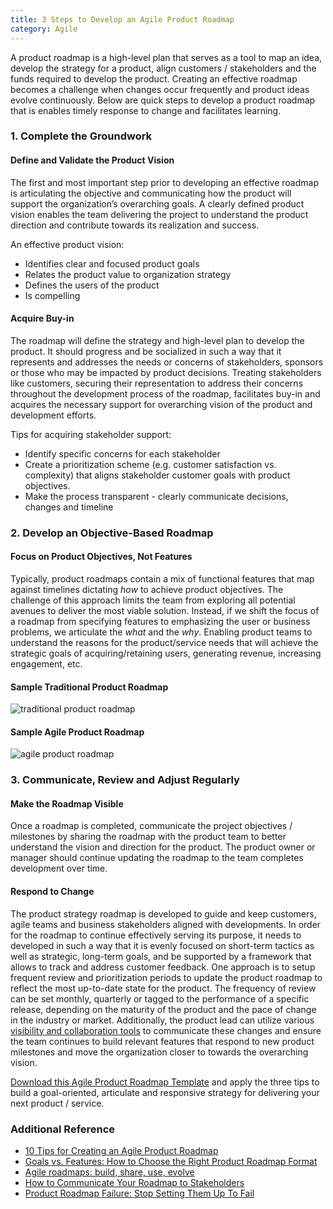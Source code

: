 ```yaml
---
title: 3 Steps to Develop an Agile Product Roadmap
category: Agile
---
```


A product roadmap is a high-level plan that serves as a tool to map an idea, develop the strategy for a product, align customers / stakeholders and the funds required to develop the product. Creating an effective roadmap becomes a challenge when changes occur frequently and product ideas evolve continuously.  Below are quick steps to develop a product roadmap that is enables timely response to change and facilitates learning.

### 1. Complete the Groundwork

#### Define and Validate the Product Vision

The first and most important step prior to developing an effective roadmap is articulating the objective and communicating how the product will support the organization’s overarching goals. A clearly defined product vision enables the team delivering the project to understand the product direction and contribute towards its realization and success.

An effective product vision:

* Identifies clear and focused product goals
* Relates the product value to organization strategy
* Defines the users of the product
* Is compelling

#### Acquire Buy-in

The roadmap will define the strategy and high-level plan to develop the product. It should progress and be socialized in such a way that it represents and addresses the needs or concerns of stakeholders, sponsors or those who may be impacted by product decisions. Treating stakeholders like customers, securing their representation to address their concerns throughout the development process of the roadmap, facilitates buy-in and acquires the necessary support for overarching vision of the product and development efforts.

Tips for acquiring stakeholder support:

* Identify specific concerns for each stakeholder
* Create a prioritization scheme (e.g. customer satisfaction vs. complexity) that aligns stakeholder customer goals with product objectives.
* Make the process transparent - clearly communicate decisions, changes and timeline


### 2. Develop an Objective-Based Roadmap

#### Focus on Product Objectives, Not Features

Typically, product roadmaps contain a mix of functional features that map against timelines dictating *how* to achieve product objectives. The challenge of this approach limits the team from exploring all potential avenues to deliver the most viable solution. Instead, if we shift the focus of a roadmap from specifying features to emphasizing the user or business problems, we articulate the *what* and the *why*. Enabling product teams to understand the reasons for the product/service needs that will achieve the strategic goals of acquiring/retaining users, generating revenue, increasing engagement, etc.


#### Sample Traditional Product Roadmap

<img src="{{ site.baseurl }}/assets/img/guides/Sample%20Traditional%20Product%20Roadmap.png"
  alt="traditional product roadmap"
  class="display-block margin-x-auto maxw-tablet">


#### Sample Agile Product Roadmap

<img src="{{ site.baseurl }}/assets/img/guides/Sample%20Agile%20Product%20Roadmap.png"
  alt="agile product roadmap"
  class="display-block margin-x-auto maxw-tablet">


### 3. Communicate, Review and Adjust Regularly

#### Make the Roadmap Visible

Once a roadmap is completed, communicate the project objectives / milestones by sharing the roadmap with the product team to better understand the vision and direction for the product. The product owner or manager should continue updating the roadmap to the team completes development over time.


#### Respond to Change

The product strategy roadmap is developed to guide and keep customers, agile teams and business stakeholders aligned with developments. In order for the roadmap to continue effectively serving its purpose, it needs to developed in such a way that it is evenly focused on short-term tactics as well as strategic, long-term goals, and be supported by a framework that allows to track and address customer feedback. One approach is to setup frequent review and prioritization periods to update the product roadmap to reflect the most up-to-date state for the product. The frequency of review can be set monthly, quarterly or tagged to the performance of a specific release, depending on the maturity of the product and the pace of change in the industry or market. Additionally, the product lead can utilize various [visibility and collaboration tools](http://tech.gsa.gov/guides/visibility_and_status/) to communicate these changes and ensure the team continues to build relevant features that respond to new product milestones and move the organization closer to towards the overarching vision.

[Download this Agile Product Roadmap Template]({{site.baseurl}}/assets/files/TemplateAgileProductRoadmap.docx) and apply the three tips to build a goal-oriented, articulate and responsive strategy for delivering your next product / service.


### Additional Reference

* [10 Tips for Creating an Agile Product Roadmap](http://www.romanpichler.com/blog/10-tips-creating-agile-product-roadmap/)
* [Goals vs. Features: How to Choose the Right Product Roadmap Format](https://dzone.com/articles/goals-vs-features-how-choose)
* [Agile roadmaps: build, share, use, evolve](https://www.atlassian.com/agile/roadmaps)
* [How to Communicate Your Roadmap to Stakeholders ](https://www.productplan.com/communicate-roadmap-stakeholders/)
* [Product Roadmap Failure: Stop Setting Them Up To Fail](https://age-of-product.com/product-roadmap-failure/)
